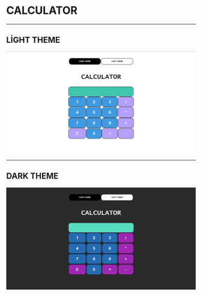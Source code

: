# CALCULATOR

---
## LİGHT THEME
![light theme](light.png)

---

## DARK THEME
![dark theme](dark.png)